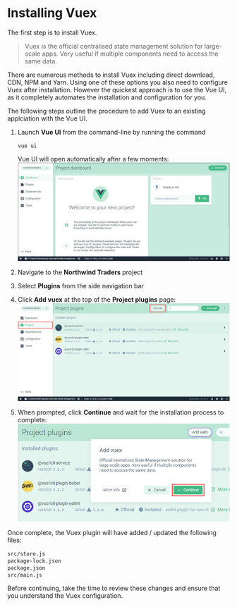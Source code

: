 # Installing Vuex

The first step is to install Vuex.

> Vuex is the official centralised state management solution for large-scale apps. Very useful if multiple components need to access the same data.

There are numerous methods to install Vuex including direct download, CDN, NPM and Yarn. Using one of these options you also need to configure Vuex after installation. However the quickest approach is to use the Vue UI, as it completely automates the installation and configuration for you.

The following steps outline the procedure to add Vuex to an existing applciation with the Vue UI.

1. Launch **Vue UI** from the command-line by running the command

   ```text
   vue ui
   ```

   Vue UI will open automatically after a few moments:  
    ![](../.gitbook/assets/installing-vuex-figure-1.png) 

2. Navigate to the **Northwind Traders** project
3. Select **Plugins** from the side navigation bar
4. Click **Add vuex** at the top of the **Project plugins** page:  ![](../.gitbook/assets/installing-vuex-figure-2.png) 
5. When prompted, click **Continue** and wait for the installation process to complete:  ![](../.gitbook/assets/installing-vuex-figure-3.png) 

Once complete, the Vuex plugin will have added / updated the following files:

```text
src/store.js
package-lock.json
package.json
src/main.js
```

Before continuing, take the time to review these changes and ensure that you understand the Vuex configuration.

